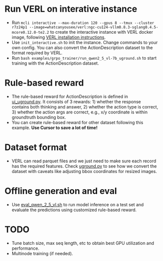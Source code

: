 # Run VERL on interative instance
- Run `mcli interactive --max-duration 120 --gpus 8 --tmux --cluster r7z24p1 --image=whatcanyousee/verl:ngc-cu124-vllm0.8.3-sglang0.4.5-mcore0.12.0-te2.2` to create the interactive instance with VERL docker image, following [VERL installation instructions](https://verl.readthedocs.io/en/latest/start/install.html#install-from-docker-image).
- Use `init_interactive.sh` to init the instance. Change commands to your own config. You can also convert the ActionDescription dataset to the format required by VERL.
- Run `bash examples/grpo_trainer/run_qwen2_5_vl-7b_uground.sh` to start training with the ActionDescription dataset.

# Rule-based reward
- The rule-based reward for ActionDescription is defined in [ui_uground.py](/verl/utils/reward_score/ui_uground.py). It consists of 3 rewards: 1) whether the response contains both thinking and answer, 2) whether the action type is correct, 3) whether the action args are correct, e.g., x/y coordinate is within groundtruth bounding box.
- You can create rule-based reward for other dataset following this example. **Use Cursor to save a lot of time!**

# Dataset format
- VERL can read parquet files and we just need to make sure each record has the required features. Check [uground.py](/examples/data_preprocess/uground.py) to see how we convert the dataset with caveats like adjusting bbox coordinates for resized images.

# Offline generation and eval
- Use [eval_qwen_2_5_vl.sh](/mosaic/eval_qwen_2_5_vl.sh) to run model inference on a test set and evaluate the predictions using customized rule-based reward.

# TODO
- Tune batch size, max seq length, etc to obtain best GPU utilization and performance.
- Multinode training (if needed).